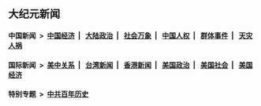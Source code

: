 ## 大纪元新闻

#### 中国新闻 &nbsp;>&nbsp; [中国经济](indexes/ncid283/README.md?06201245) &nbsp;| &nbsp; [大陆政治](indexes/ncid277/README.md?06201245) &nbsp;| &nbsp; [社会万象](indexes/ncid282/README.md?06201245) &nbsp;| &nbsp; [中国人权](indexes/ncid278/README.md?06201245) &nbsp;| &nbsp; [群体事件](indexes/ncid279/README.md?06201245) &nbsp;| &nbsp; [天灾人祸](indexes/ncid280/README.md?06201245)

#### 国际新闻 &nbsp;>&nbsp; [美中关系](indexes/nf1412576/README.md?06201245) &nbsp;| &nbsp; [台湾新闻](indexes/ncid1349361/README.md?06201245) &nbsp;| &nbsp; [香港新闻](indexes/ncid1349362/README.md?06201245) &nbsp;| &nbsp; [美国政治](indexes/ncid1078159/README.md?06201245) &nbsp;| &nbsp; [美国社会](indexes/ncid1078160/README.md?06201245) &nbsp;| &nbsp; [美国经济](indexes/ncid1078158/README.md?06201245)

#### 特别专题 &nbsp;>&nbsp; [中共百年历史](https://github.com/epoch-news/epoch-special/blob/master/README.md?06201245)  
